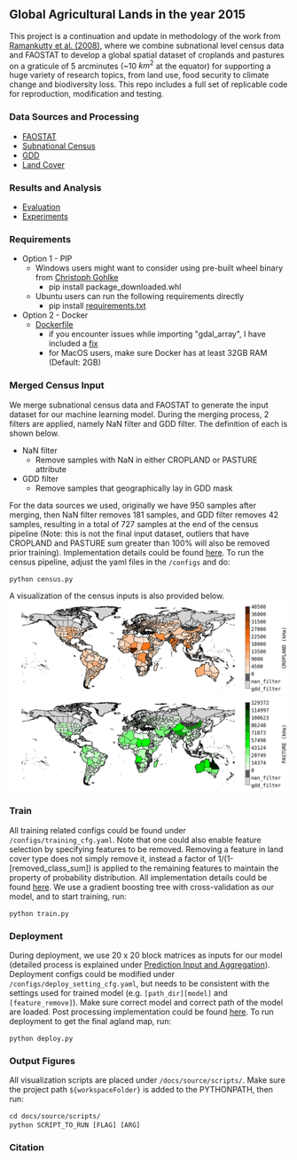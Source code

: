 ## Global Agricultural Lands in the year 2015
This project is a continuation and update in methodology of the work from [Ramankutty et al. (2008)](https://agupubs.onlinelibrary.wiley.com/doi/full/10.1029/2007GB002952), where we combine subnational level census data and FAOSTAT to develop a global spatial dataset of croplands and pastures on a graticule of 5 arcminutes (~10 $km^2$ at the equator) for supporting a huge variety of research topics, from land use, food security to climate change and biodiversity loss. This repo includes a full set of replicable code for reproduction, modification and testing.

### Data Sources and Processing
- [FAOSTAT](FAOSTAT_data/README.md)
- [Subnational Census](subnational_stats/README.md)
- [GDD](gdd/README.md)
- [Land Cover](land_cover/README.md)

### Results and Analysis
- [Evaluation](evaluation/README.md)
- [Experiments](experiments/README.md) 

### Requirements
- Option 1 - PIP
  - Windows users might want to consider using pre-built wheel binary from [Christoph Gohlke](https://www.lfd.uci.edu/~gohlke/pythonlibs/)
    - pip install package_downloaded.whl
  - Ubuntu users can run the following requirements directly
    - pip install [requirements.txt](requirements.txt) 
- Option 2 - Docker
  - [Dockerfile](Dockerfile)
    - if you encounter issues while importing "gdal_array", I have included a [fix](./docs/source/readmes/gdal_array_fix.md)
    - for MacOS users, make sure Docker has at least 32GB RAM (Default: 2GB) 

### Merged Census Input
We merge subnational census data and FAOSTAT to generate the input dataset for our machine learning model. During the merging process, 2 filters are applied, namely NaN filter and GDD filter. The definition of each is shown below. 
* NaN filter
  * Remove samples with NaN in either CROPLAND or PASTURE attribute
* GDD filter 
  * Remove samples that geographically lay in GDD mask

For the data sources we used, originally we have 950 samples after merging, then NaN filter removes 181 samples, and GDD filter removes 42 samples, resulting in a total of 727 samples at the end of the census pipeline (Note: this is not the final input dataset, outliers that have CROPLAND and PASTURE sum greater than 100% will also be removed prior training). Implementation details could be found [here](./utils/process/census_process.py). To run the census pipeline, adjust the yaml files in the ```/configs``` and do:
```
python census.py
```
A visualization of the census inputs is also provided below. 
![merged_census_input_cropland](./docs/source/_static/img/census/cropland_census_input.png)
![merged_census_input_pasture](./docs/source/_static/img/census/pasture_census_input.png)

### Train
All training related configs could be found under ```/configs/training_cfg.yaml```. Note that one could also enable feature selection by specifying features to be removed. Removing a feature in land cover type does not simply remove it, instead a factor of 1/(1-[removed_class_sum]) is applied to the remaining features to maintain the property of probability distribution. All implementation details could be found [here](./utils/process/train_process.py). We use a gradient boosting tree with cross-validation as our model, and to start training, run:
```
python train.py
```

### Deployment
During deployment, we use 20 x 20 block matrices as inputs for our model (detailed process is explained under [Prediction Input and Aggregation](./land_cover/README.md#prediction-input-and-aggregation)). Deployment configs could be modified under ```/configs/deploy_setting_cfg.yaml```, but needs to be consistent with the settings used for trained model (e.g. ```[path_dir][model]``` and ```[feature_remove]```). Make sure correct model and correct path of the model are loaded. Post processing implementation could be found [here](./utils/process/post_process.py). To run deployment to get the final agland map, run:
```
python deploy.py
```

### Output Figures
All visualization scripts are placed under ```/docs/source/scripts/```. Make sure the project path ```${workspaceFolder}``` is added to the PYTHONPATH, then run:
```
cd docs/source/scripts/
python SCRIPT_TO_RUN [FLAG] [ARG]
```

### Citation
```
```


